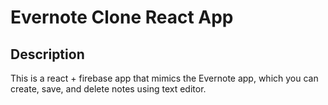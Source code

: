 # Evernote Clone React App

## Description
This is a react + firebase app that mimics the Evernote app, which you can create, save, and delete notes using text editor.